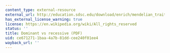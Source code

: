 ```yaml
---
content_type: external-resource
external_url: http://education.sdsc.edu/download/enrich/mendelian_traits.pdf
has_external_license_warning: true
license: https://en.wikipedia.org/wiki/All_rights_reserved
status: ''
title: Dominant vs recessive (PDF)
uid: ce671271-1baa-4a7b-81dd-cee240f01ee4
wayback_url: ''
---
```

